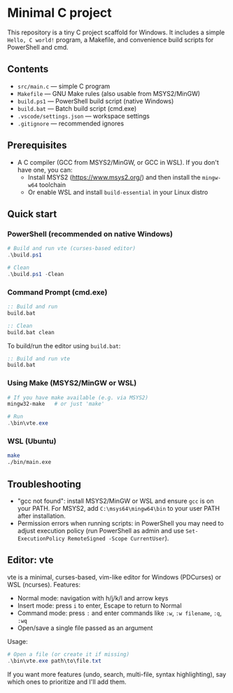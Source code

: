 # Minimal C project

This repository is a tiny C project scaffold for Windows. It includes a simple `Hello, C world!` program, a Makefile, and convenience build scripts for PowerShell and cmd.

## Contents

- `src/main.c` — simple C program
- `Makefile` — GNU Make rules (also usable from MSYS2/MinGW)
- `build.ps1` — PowerShell build script (native Windows)
- `build.bat` — Batch build script (cmd.exe)
- `.vscode/settings.json` — workspace settings
- `.gitignore` — recommended ignores

## Prerequisites

- A C compiler (GCC from MSYS2/MinGW, or GCC in WSL). If you don't have one, you can:
  - Install MSYS2 (https://www.msys2.org/) and then install the `mingw-w64` toolchain
  - Or enable WSL and install `build-essential` in your Linux distro

## Quick start

### PowerShell (recommended on native Windows)

```powershell
# Build and run vte (curses-based editor)
.\build.ps1

# Clean
.\build.ps1 -Clean
```

### Command Prompt (cmd.exe)

```bat
:: Build and run
build.bat

:: Clean
build.bat clean
```

To build/run the editor using `build.bat`:

```bat
:: Build and run vte
build.bat
```

### Using Make (MSYS2/MinGW or WSL)

```powershell
# If you have make available (e.g. via MSYS2)
mingw32-make   # or just 'make'

# Run
.\bin\vte.exe
```

### WSL (Ubuntu)

```bash
make
./bin/main.exe
```

## Troubleshooting

- "gcc not found": install MSYS2/MinGW or WSL and ensure `gcc` is on your PATH. For MSYS2, add `C:\msys64\mingw64\bin` to your user PATH after installation.
- Permission errors when running scripts: in PowerShell you may need to adjust execution policy (run PowerShell as admin and use `Set-ExecutionPolicy RemoteSigned -Scope CurrentUser`).

## Editor: vte

vte is a minimal, curses-based, vim-like editor for Windows (PDCurses) or WSL (ncurses). Features:

- Normal mode: navigation with h/j/k/l and arrow keys
- Insert mode: press `i` to enter, Escape to return to Normal
- Command mode: press `:` and enter commands like `:w`, `:w filename`, `:q`, `:wq`
- Open/save a single file passed as an argument

Usage:

```powershell
# Open a file (or create it if missing)
.\bin\vte.exe path\to\file.txt
```

If you want more features (undo, search, multi-file, syntax highlighting), say which ones to prioritize and I'll add them.
